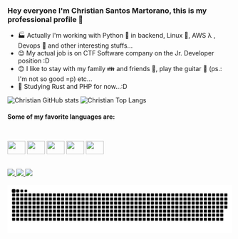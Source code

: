 ### Hey everyone I'm Christian Santos Martorano, this is my professional profile 🎸

- 🏭 Actually I'm working with Python 🐍 in backend, Linux 🐧, AWS λ , Devops 🔨 and other interesting stuffs...
- 😊 My actual job is on CTF Software company on the Jr. Developer position :D
- 😊 I like to stay with my family 👪 and friends 🤝, play the guitar 🎸 (ps.: I'm not so good =p) etc...
- 📒 Studying Rust and PHP for now...:D

![Christian GitHub stats](https://github-readme-stats.vercel.app/api?username=christiancotefacil&show_icons=true&theme=tokyonight&count_private=true&include_all_commits=true)
![Christian Top Langs](https://github-readme-stats.vercel.app/api/top-langs/?username=christiancotefacil&show_icons=true&theme=tokyonight&count_private=true&include_all_commits=true)

#### Some of my favorite languages are:

##
<div style="display: inline_block"><br>
  <img height="30" width="40" src="https://cdn.jsdelivr.net/gh/devicons/devicon/icons/ruby/ruby-original.svg" />
  <img height="30" width="40" src="https://cdn.jsdelivr.net/gh/devicons/devicon/icons/python/python-original.svg" />
  <img height="30" width="40" src="https://cdn.jsdelivr.net/gh/devicons/devicon/icons/bash/bash-original.svg" /> 
  <img height="30" width="40" src="https://cdn.jsdelivr.net/gh/devicons/devicon/icons/rust/rust-plain.svg" />  
  <img height="30" width="40" src="https://cdn.jsdelivr.net/gh/devicons/devicon/icons/php/php-original.svg" />
</div>

##

<div>
<a href="mailto:christiansmartorano@gmail.com"><img src="https://img.shields.io/badge/Gmail-D14836?style=for-the-badge&logo=gmail&logoColor=white" />
<a href="https://www.linkedin.com/in/christian-martorano-307860116"><img src="https://img.shields.io/badge/LinkedIn-0077B5?style=for-the-badge&logo=linkedin&logoColor=white" />
<a href="https://wa.me/5514991991105"><img src="https://img.shields.io/badge/WhatsApp-25D366?style=for-the-badge&logo=whatsapp&logoColor=white" />
</div>

<div style="display: inline_block"><br>
 <img align="center" src="https://github.com/christiancotefacil/christiancotefacil/blob/output/github-contribution-grid-snake-dark.svg?palette=github-dark" />
</div>
